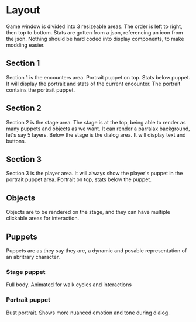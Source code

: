 # Layout
Game window is divided into 3 resizeable areas. The order is left to right, then top to bottom. Stats are gotten from a json, referencing an icon from the json. Nothing should be hard coded into display components, to make modding easier.
## Section 1
Section 1 is the encounters area. Portrait puppet on top. Stats below puppet. <br>
It will display the portrait and stats of the current encounter. The portrait contains the portrait puppet.

## Section 2
Section 2 is the stage area. The stage is at the top, being able to render as many puppets and objects as we want. 
It can render a parralax background, let's say 5 layers.
Below the stage is the dialog area. It will display text and buttons.
## Section 3
Section 3 is the player area. It will always show the player's puppet in the portrait puppet area. Portrait on top, stats below the puppet.
## Objects
Objects are to be rendered on the stage, and they can have multiple clickable areas for interaction.
## Puppets
Puppets are as they say they are, a dynamic and posable representation of an abritrary character.
### Stage puppet
Full body. Animated for walk cycles and interactions
### Portrait puppet
Bust portrait. Shows more nuanced emotion and tone during dialog.